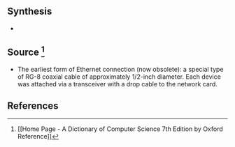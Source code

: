 ## Synthesis
- 
## Source [^1]
- The earliest form of Ethernet connection (now obsolete): a special type of RG-8 coaxial cable of approximately $1 / 2$-inch diameter. Each device was attached via a transceiver with a drop cable to the network card.
## References

[^1]: [[Home Page - A Dictionary of Computer Science 7th Edition by Oxford Reference]]